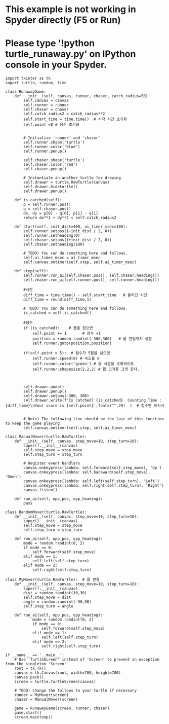 # This example is not working in Spyder directly (F5 or Run)
# Please type '!python turtle_runaway.py' on IPython console in your Spyder.
    import tkinter as tk
    import turtle, random, time
    
    class RunawayGame:
        def __init__(self, canvas, runner, chaser, catch_radius=50):
            self.canvas = canvas
            self.runner = runner
            self.chaser = chaser
            self.catch_radius2 = catch_radius**2
            self.start_time = time.time()  # 시작 시간 초기화
            self.point =0 # 점수 초기화
    
    
            # Initialize 'runner' and 'chaser'
            self.runner.shape('turtle')
            self.runner.color('blue')
            self.runner.penup()
    
            self.chaser.shape('turtle')
            self.chaser.color('red')
            self.chaser.penup()
    
            # Instantiate an another turtle for drawing
            self.drawer = turtle.RawTurtle(canvas)
            self.drawer.hideturtle()
            self.drawer.penup()
    
        def is_catched(self):
            p = self.runner.pos()
            q = self.chaser.pos()
            dx, dy = p[0] - q[0], p[1] - q[1]
            return dx**2 + dy**2 < self.catch_radius2
    
        def start(self, init_dist=400, ai_timer_msec=100):
            self.runner.setpos((-init_dist / 2, 0))
            self.runner.setheading(0)
            self.chaser.setpos((+init_dist / 2, 0))
            self.chaser.setheading(180)
    
            # TODO) You can do something here and follows.
            self.ai_timer_msec = ai_timer_msec
            self.canvas.ontimer(self.step, self.ai_timer_msec)
    
        def step(self):
            self.runner.run_ai(self.chaser.pos(), self.chaser.heading())
            self.chaser.run_ai(self.runner.pos(), self.runner.heading())
    
            #시간
            diff_time = time.time() - self.start_time   # 흘러간 시간
            diff_time = round(diff_time,1) 
    
            # TODO) You can do something here and follows.
            is_catched = self.is_catched()
    
            #점수
            if (is_catched):    # 몹을 잡으면
                self.point += 1       # 점수 +1
                position = random.randint(-300,300)   # 몹 랜덤위치 설정
                self.runner.goto(position,position)
                   
            if(self.point > 5):  # 점수가 5점을 넘으면
                self.runner.speed(8) # 속도를 8
                self.runner.color('green') # 몹 색깔을 초록색으로
                self.runner.shapesize(2,2,2) # 몹 크기를 크게 한다.
    
    
            
            self.drawer.undo()
            self.drawer.penup()
            self.drawer.setpos(-300, 300)
            self.drawer.write(f'Is catched? {is_catched}  Counting Time : {diff_time}\nYour score is {self.point}',font=("",20)  )  # 점수판 표시시
    
            
            # Note) The following line should be the last of this function to keep the game playing
            self.canvas.ontimer(self.step, self.ai_timer_msec)
    
    class ManualMover(turtle.RawTurtle):
        def __init__(self, canvas, step_move=10, step_turn=10):
            super().__init__(canvas)
            self.step_move = step_move
            self.step_turn = step_turn
    
            # Register event handlers
            canvas.onkeypress(lambda: self.forward(self.step_move), 'Up')
            canvas.onkeypress(lambda: self.backward(self.step_move), 'Down')
            canvas.onkeypress(lambda: self.left(self.step_turn), 'Left')
            canvas.onkeypress(lambda: self.right(self.step_turn), 'Right')
            canvas.listen()
    
        def run_ai(self, opp_pos, opp_heading):
            pass
    
    class RandomMover(turtle.RawTurtle):
        def __init__(self, canvas, step_move=10, step_turn=10):
            super().__init__(canvas)
            self.step_move = step_move
            self.step_turn = step_turn
    
        def run_ai(self, opp_pos, opp_heading):
            mode = random.randint(0, 2)
            if mode == 0:
                self.forward(self.step_move)
            elif mode == 1:
                self.left(self.step_turn)
            elif mode == 2:
                self.right(self.step_turn)
                
    class MyMover(turtle.RawTurtle):  # 몹 변경
        def __init__(self, canvas, step_move=10, step_turn=10):
            super().__init__(canvas)
            dist = random.randint(10,30)
            self.step_move = dist
            angle = random.randint(-90,90)
            self.step_turn = angle
    
        def run_ai(self, opp_pos, opp_heading):            
                mode = random.randint(0, 2)
                if mode == 0:
                    self.forward(self.step_move)
                elif mode == 1:
                    self.left(self.step_turn)
                elif mode == 2:
                    self.right(self.step_turn)
    
    if __name__ == '__main__':
        # Use 'TurtleScreen' instead of 'Screen' to prevent an exception from the singleton 'Screen'
        root = tk.Tk()
        canvas = tk.Canvas(root, width=700, height=700)
        canvas.pack()
        screen = turtle.TurtleScreen(canvas)
    
        # TODO) Change the follows to your turtle if necessary
        runner = MyMover(screen)
        chaser = ManualMover(screen)
    
        game = RunawayGame(screen, runner, chaser)
        game.start()
        screen.mainloop()
